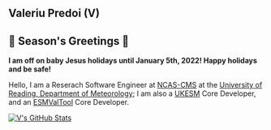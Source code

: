 ## Valeriu Predoi (V)

## 🎄 Season's Greetings 🎄
**I am off on baby Jesus holidays until January 5th, 2022! Happy holidays and be safe!**

Hello, I am a Reserach Software Engineer at [NCAS-CMS](https://ncas.ac.uk/our-services/computer-modelling-and-data/computational-modelling-services/) at the [University of Reading, Department of Meteorology](https://www.reading.ac.uk/met/); I am also a [UKESM](https://ukesm.ac.uk/) Core Developer, and an [ESMValTool](https://github.com/ESMValGroup/ESMValTool) Core Developer.

[![V's GitHub Stats](https://github-readme-stats.vercel.app/api/?username=valeriupredoi&count_private=true&theme=tokyonight&showicons=true)]()

<!--
[![V's GitHub Language Stats](https://github-readme-stats.vercel.app/api/top-langs/?username=valeriupredoi&langs_count=5&theme=tokyonight)]()

**valeriupredoi/valeriupredoi** is a ✨ _special_ ✨ repository because its `README.md` (this file) appears on your GitHub profile.

Here are some ideas to get you started:

- 🔭 I’m currently working on ...
- 🌱 I’m currently learning ...
- 👯 I’m looking to collaborate on ...
- 🤔 I’m looking for help with ...
- 💬 Ask me about ...
- 📫 How to reach me: ...
- 😄 Pronouns: ...
- ⚡ Fun fact: ...
-->

